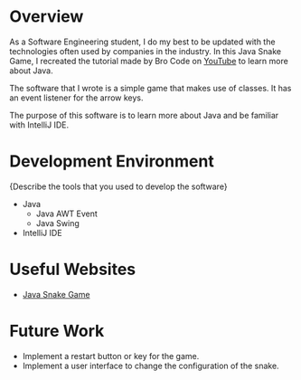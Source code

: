 # Overview

As a Software Engineering student, I do my best to be updated with the technologies often used by companies in the industry. In this Java Snake Game, I recreated the tutorial made by Bro Code on [YouTube](https://www.youtube.com/watch?v=bI6e6qjJ8JQ) to learn more about Java.

The software that I wrote is a simple game that makes use of classes. It has an event listener for the arrow keys.

The purpose of this software is to learn more about Java and be familiar with IntelliJ IDE.

# Development Environment

{Describe the tools that you used to develop the software}

- Java
  - Java AWT Event
  - Java Swing
- IntelliJ IDE

# Useful Websites

* [Java Snake Game](https://www.youtube.com/watch?v=bI6e6qjJ8JQ)

# Future Work

* Implement a restart button or key for the game.
* Implement a user interface to change the configuration of the snake.